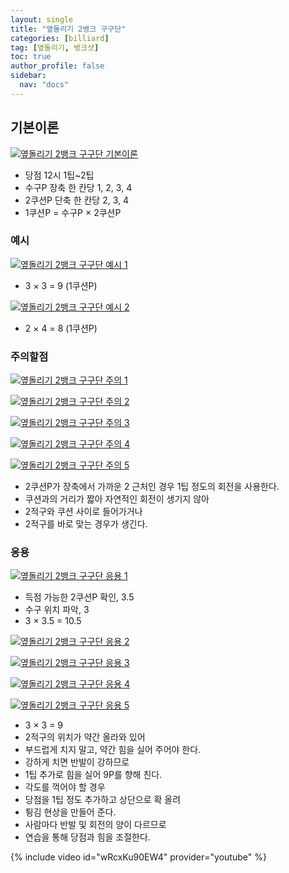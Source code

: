 ```yaml
---
layout: single
title: "옆돌리기 2뱅크 구구단"
categories: [billiard]
tag: [옆돌리기, 뱅크샷] 
toc: true
author_profile: false
sidebar:
  nav: "docs"
---
```


## 기본이론
[![옆돌리기 2뱅크 구구단 기본이론](/images/옆돌리기_2뱅크_구구단.png)](/images/옆돌리기_2뱅크_구구단.png)
- 당점 12시 1팁~2팁
- 수구P 장축 한 칸당 1, 2, 3, 4
- 2쿠션P 단축 한 칸당 2, 3, 4
- 1쿠션P = 수구P × 2쿠션P

### 예시
[![옆돌리기 2뱅크 구구단 예시 1](/images/옆돌리기_2뱅크_구구단_예시1.png)](/images/옆돌리기_2뱅크_구구단_예시1.png)
- 3 × 3 = 9 (1쿠션P)

[![옆돌리기 2뱅크 구구단 예시 2](/images/옆돌리기_2뱅크_구구단_예시2.png)](/images/옆돌리기_2뱅크_구구단_예시2.png)
- 2 × 4 = 8 (1쿠션P)

### 주의할점
[![옆돌리기 2뱅크 구구단 주의 1](/images/옆돌리기_2뱅크_구구단_주의1.png)](/images/옆돌리기_2뱅크_구구단_주의1.png)

[![옆돌리기 2뱅크 구구단 주의 2](/images/옆돌리기_2뱅크_구구단_주의2.png)](/images/옆돌리기_2뱅크_구구단_주의2.png)

[![옆돌리기 2뱅크 구구단 주의 3](/images/옆돌리기_2뱅크_구구단_주의3.png)](/images/옆돌리기_2뱅크_구구단_주의3.png)

[![옆돌리기 2뱅크 구구단 주의 4](/images/옆돌리기_2뱅크_구구단_주의4.png)](/images/옆돌리기_2뱅크_구구단_주의4.png)

[![옆돌리기 2뱅크 구구단 주의 5](/images/옆돌리기_2뱅크_구구단_주의5.png)](/images/옆돌리기_2뱅크_구구단_주의5.png)
- 2쿠션P가 장축에서 가까운 2 근처인 경우 1팁 정도의 회전을 사용한다.
- 쿠션과의 거리가 짧아 자연적인 회전이 생기지 않아
- 2적구와 쿠션 사이로 들어가거나
- 2적구를 바로 맞는 경우가 생긴다.

### 응용
[![옆돌리기 2뱅크 구구단 응용 1](/images/옆돌리기_2뱅크_구구단_응용1.png)](/images/옆돌리기_2뱅크_구구단_응용1.png)
- 득점 가능한 2쿠션P 확인, 3.5
- 수구 위치 파악, 3
- 3 × 3.5 = 10.5

[![옆돌리기 2뱅크 구구단 응용 2](/images/옆돌리기_2뱅크_구구단_응용2.png)](/images/옆돌리기_2뱅크_구구단_응용2.png)

[![옆돌리기 2뱅크 구구단 응용 3](/images/옆돌리기_2뱅크_구구단_응용3.png)](/images/옆돌리기_2뱅크_구구단_응용3.png)

[![옆돌리기 2뱅크 구구단 응용 4](/images/옆돌리기_2뱅크_구구단_응용4.png)](/images/옆돌리기_2뱅크_구구단_응용4.png)

[![옆돌리기 2뱅크 구구단 응용 5](/images/옆돌리기_2뱅크_구구단_응용5.png)](/images/옆돌리기_2뱅크_구구단_응용5.png)
- 3 × 3 = 9
- 2적구의 위치가 약간 올라와 있어
- 부드럽게 치지 말고, 약간 힘을 실어 주어야 한다.
- 강하게 치면 반발이 강하므로
- 1팁 추가로 힘을 실어 9P를 향해 친다.
- 각도를 꺽어야 할 경우
- 당점을 1팁 정도 추가하고 상단으로 확 올려
- 튕김 현상을 만들어 준다.
- 사람마다 반발 및 회전의 양이 다르므로
- 연습을 통해 당점과 힘을 조절한다.

{% include video id="wRcxKu90EW4" provider="youtube" %}
